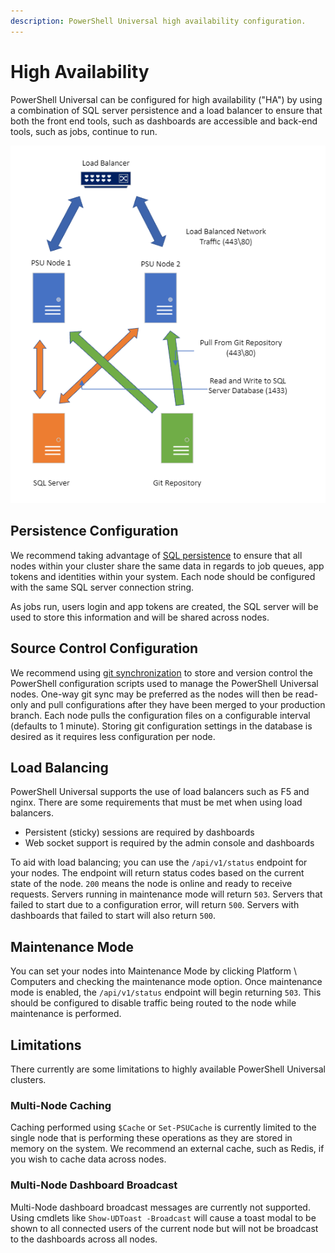 ```yaml
---
description: PowerShell Universal high availability configuration.
---
```


# High Availability

PowerShell Universal can be configured for high availability ("HA") by using a combination of SQL server persistence and a load balancer to ensure that both the front end tools, such as dashboards are accessible and back-end tools, such as jobs, continue to run.&#x20;

![](<../../.gitbook/assets/image (149).png>)

## Persistence Configuration

We recommend taking advantage of [SQL persistence](../persistence.md#sql) to ensure that all nodes within your cluster share the same data in regards to job queues, app tokens and identities within your system. Each node should be configured with the same SQL server connection string.&#x20;

As jobs run, users login and app tokens are created, the SQL server will be used to store this information and will be shared across nodes.&#x20;

## Source Control Configuration

We recommend using [git synchronization](../git.md) to store and version control the PowerShell configuration scripts used to manage the PowerShell Universal nodes. One-way git sync may be preferred as the nodes will then be read-only and pull configurations after they have been merged to your production branch. Each node pulls the configuration files on a configurable interval (defaults to 1 minute). Storing git configuration settings in the database is desired as it requires less configuration per node.&#x20;

## Load Balancing

PowerShell Universal supports the use of load balancers such as F5 and nginx. There are some requirements that must be met when using load balancers.&#x20;

* Persistent (sticky) sessions are required by dashboards
* Web socket support is required by the admin console and dashboards

To aid with load balancing; you can use the `/api/v1/status` endpoint for your nodes. The endpoint will return status codes based on the current state of the node. `200` means the node is online and ready to receive requests. Servers running in maintenance mode will return `503`. Servers that failed to start due to a configuration error, will return `500`. Servers with dashboards that failed to start will also return `500`.&#x20;

## Maintenance Mode

You can set your nodes into Maintenance Mode by clicking Platform \ Computers and checking the maintenance mode option. Once maintenance mode is enabled, the `/api/v1/status` endpoint will begin returning `503`. This should be configured to disable traffic being routed to the node while maintenance is performed.&#x20;

## Limitations&#x20;

There currently are some limitations to highly available PowerShell Universal clusters.

### Multi-Node Caching

Caching performed using `$Cache` or `Set-PSUCache` is currently limited to the single node that is performing these operations as they are stored in memory on the system. We recommend an external cache, such as Redis, if you wish to cache data across nodes.&#x20;

### Multi-Node Dashboard Broadcast

Multi-Node dashboard broadcast messages are currently not supported. Using cmdlets like `Show-UDToast -Broadcast` will cause a toast modal to be shown to all connected users of the current node but will not be broadcast to the dashboards across all nodes.&#x20;

